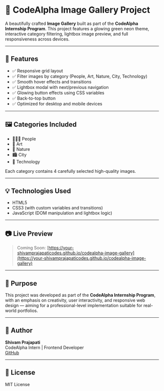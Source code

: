 
# 🌟 CodeAlpha Image Gallery Project

A beautifully crafted **Image Gallery** built as part of the **CodeAlpha Internship Program**. This project features a glowing green neon theme, interactive category filtering, lightbox image preview, and full responsiveness across devices.

---

## 🚀 Features

- ✅ Responsive grid layout
- ✅ Filter images by category (People, Art, Nature, City, Technology)
- ✅ Smooth hover effects and transitions
- ✅ Lightbox modal with next/previous navigation
- ✅ Glowing button effects using CSS variables
- ✅ Back-to-top button
- ✅ Optimized for desktop and mobile devices

---

## 🖼️ Categories Included

- 👨‍👩‍👧 People  
- 🎨 Art  
- 🌿 Nature  
- 🏙️ City  
- 🤖 Technology  

Each category contains 4 carefully selected high-quality images.

---

## 💡 Technologies Used

- HTML5  
- CSS3 (with custom variables and transitions)  
- JavaScript (DOM manipulation and lightbox logic)

---

## 📷 Live Preview

> Coming Soon: [https://your-shivamprajapaticodes.github.io/codealpha-image-gallery](https://your-shivamprajapaticodes.github.io/codealpha-image-gallery)

---

## 🎯 Purpose

This project was developed as part of the **CodeAlpha Internship Program**, with an emphasis on creativity, user interactivity, and responsive web design — aiming for a professional-level implementation suitable for real-world portfolios.

---

## 📩 Author

**Shivam Prajapati**  
CodeAlpha Intern | Frontend Developer  
[GitHub](https://github.com/shivamprajapaticodes)

---

## 📜 License

MIT License
